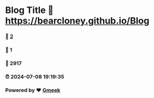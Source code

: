 # Blog Title :link: https://bearcloney.github.io/Blog 
### :page_facing_up: [2](https://bearcloney.github.io/Blog/tag.html) 
### :speech_balloon: 1 
### :hibiscus: 2917 
### :alarm_clock: 2024-07-08 19:19:35 
### Powered by :heart: [Gmeek](https://github.com/Meekdai/Gmeek)
